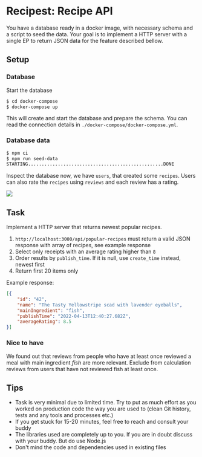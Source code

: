# Recipest: Recipe API

You have a database ready in a docker image, with necessary schema and a script to seed the data.
Your goal is to implement a HTTP server with a single EP to return JSON data for the feature described bellow.


## Setup

### Database
Start the database
```sh
$ cd docker-compose
$ docker-compose up
```
This will create and start the database and prepare the schema. 
You can read the connection details in `./docker-compose/docker-compose.yml`.

### Database data

```sh
$ npm ci
$ npm run seed-data
STARTING..................................................DONE
```

Inspect the database now, we have `users`, that created some `recipes`. Users can also rate the `recipes` using `reviews` and each review has a rating.

![](https://www.plantuml.com/plantuml/png/SoWkIImgAStDuIhEpimhI2nAp5L8IapEJY_AByrBISxFoIzIA2bAp2i6IgNcbN3b9sMb9fSeX1Qd5i7OGQd9cGMf25vPPcev5qY1WcurL1BA1VAXqX1AGHScxv2Qbm9q1000)

## Task

Implement a HTTP server that returns newest popular recipes.

 1. `http://localhost:3000/api/popular-recipes` must return a valid JSON response with array of recipes, see example response
 2. Select only receipts with an average rating higher than `8`
 3. Order results by `publish_time`. If it is null, use `create_time` instead, newest first
 4. Return first 20 items only

Example response:
```json
[{
    "id": "42",
    "name": "The Tasty Yellowstripe scad with lavender eyeballs",
    "mainIngredient": "fish",
    "publishTime": "2022-04-13T12:40:27.682Z",
    "averageRating": 8.5
}]
```

### Nice to have

We found out that reviews from people who have at least once reviewed a meal with main ingredient _fish_ are more relevant. Exclude from calculation reviews from users that have not reviewed fish at least once.

## Tips

 - Task is very minimal due to limited time. Try to put as much effort as you worked on production code the way you are used to (clean Git history, tests and any tools and processes etc.)
 - If you get stuck for 15-20 minutes, feel free to reach and consult your buddy
 - The libraries used are completely up to you. If you are in doubt discuss with your buddy. But do use Node.js
 - Don't mind the code and dependencies used in existing files
